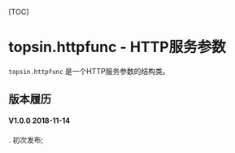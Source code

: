﻿[TOC]

# topsin.httpfunc - HTTP服务参数
`topsin.httpfunc` 是一个HTTP服务参数的结构类。

## 版本履历
#### V1.0.0 2018-11-14
. 初次发布;
